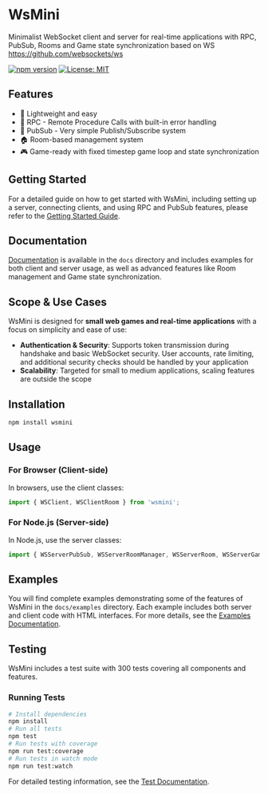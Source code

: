 # WsMini

Minimalist WebSocket client and server for real-time applications with RPC, PubSub, Rooms and Game state synchronization based on WS https://github.com/websockets/ws

[![npm version](https://img.shields.io/npm/v/wsmini.svg)](https://www.npmjs.com/package/wsmini)
[![License: MIT](https://img.shields.io/badge/License-MIT-yellow.svg)](https://opensource.org/licenses/MIT)

## Features

- 🚀 Lightweight and easy
- 📡 RPC - Remote Procedure Calls with built-in error handling
- 🎯 PubSub - Very simple Publish/Subscribe system
- 🏠 Room-based management system
- 🎮 Game-ready with fixed timestep game loop and state synchronization

## Getting Started

For a detailed guide on how to get started with WsMini, including setting up a server, connecting clients, and using RPC and PubSub features, please refer to the [Getting Started Guide](./docs/guides/getting-started.md).

## Documentation

[Documentation](./docs/index.md) is available in the `docs` directory and includes examples for both client and server usage, as well as advanced features like Room management and Game state synchronization.

## Scope & Use Cases

WsMini is designed for **small web games and real-time applications** with a focus on simplicity and ease of use:

- **Authentication & Security**: Supports token transmission during handshake and basic WebSocket security. User accounts, rate limiting, and additional security checks should be handled by your application
- **Scalability**: Targeted for small to medium applications, scaling features are outside the scope

## Installation

```bash
npm install wsmini
```

## Usage

### For Browser (Client-side)
In browsers, use the client classes:

```javascript
import { WSClient, WSClientRoom } from 'wsmini';
```

### For Node.js (Server-side)
In Node.js, use the server classes:

```javascript
import { WSServerPubSub, WSServerRoomManager, WSServerRoom, WSServerGameRoom, WSServerError } from 'wsmini';
```

## Examples

You will find complete examples demonstrating some of the features of WsMini in the `docs/examples` directory. Each example includes both server and client code with HTML interfaces. For more details, see the [Examples Documentation](./docs/examples/index.md).

## Testing

WsMini includes a test suite with 300 tests covering all components and features.

### Running Tests

```bash
# Install dependencies
npm install
# Run all tests
npm test
# Run tests with coverage
npm run test:coverage
# Run tests in watch mode
npm run test:watch
```

For detailed testing information, see the [Test Documentation](./test/README.md).